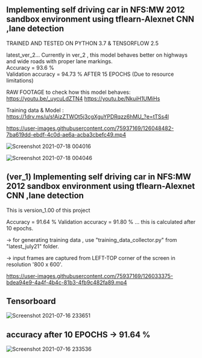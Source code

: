 ## Implementing self driving car in NFS:MW 2012 sandbox environment using tflearn-Alexnet CNN ,lane detection

TRAINED AND TESTED ON PYTHON 3.7 & TENSORFLOW 2.5

latest_ver_2...
Currently in ver_2 , this model behaves better on highways and wide roads with proper lane markings.                                                                            
Accuracy = 93.6 %                                                                                                                                                                  
Validation accuracy = 94.73 %                 AFTER 15 EPOCHS (Due to resource limitations)

RAW FOOTAGE to check how this model behaves:
https://youtu.be/_uycuLdZTN4
https://youtu.be/NkuiH1UMiHs


Training data & Model : https://1drv.ms/u/s!AizZTWOt5j3cgXguYPDRqzz6hMU_?e=tTSs4l


https://user-images.githubusercontent.com/75937169/126048482-7ba619dd-ebdf-4c0d-ae6a-acba3cbefc49.mp4



![Screenshot 2021-07-18 004016](https://user-images.githubusercontent.com/75937169/126048318-9a9816f6-0f29-4765-96f1-03b62740e6a8.png)


![Screenshot 2021-07-18 004046](https://user-images.githubusercontent.com/75937169/126048319-f24f8fbd-cc5d-4523-922f-5f613efb04ec.png)

                                                                                                                                                                               







## (ver_1) Implementing self driving car in NFS:MW 2012 sandbox environment using tflearn-Alexnet CNN ,lane detection

This is version_1.00 of this project

Accuracy = 91.64 %
Validation accuracy = 91.80 %
  ... this is calculated after 10 epochs.

-> for generating training data , use "training_data_collector.py"  from  "latest_july21" folder.                                                                                 

-> input frames are captured from LEFT-TOP corner of the screen in resolution '800 x 600'.

https://user-images.githubusercontent.com/75937169/126033375-bdea94e9-4a4f-4b4c-81b3-4fb9c482fa89.mp4

## Tensorboard 
![Screenshot 2021-07-16 233651](https://user-images.githubusercontent.com/75937169/125998266-ccf086b8-2776-4f7a-bf14-f0cfd4d2ea91.png)

## accuracy after 10 EPOCHS -> 91.64 %
![Screenshot 2021-07-16 233536](https://user-images.githubusercontent.com/75937169/125998271-c90b5f74-ab9c-415e-982d-16641b29f9c5.png)
